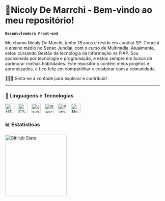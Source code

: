 # 🐼Nicoly De Marrchi - Bem-vindo ao meu repositório!

**`Desenvolvedora Front-end`**

Me chamo Nicoly De Marchi, tenho 18 anos e resido em Jundiaí-SP. Concluí o ensino médio no Senac Jundiaí, com o curso de Multimídia. Atualmente, estou cursando Gestão da tecnologia da Informação na FIAP. Sou apaixonada por tecnologia e programação, e estou sempre em busca de aprimorar minhas habilidades. Este repositório contém meus projetos e aprendizados, e fico feliz em compartilhar e colaborar com a comunidade. 
<p>
  👩🏼‍💻 Sinta-se à vontade para explorar e contribuir!
  
</p>

<p align="left">
  
</p>


---

### 🤖 Linguagens e Tecnologias

<img 
    align="left" 
    alt="HTML"
    title="HTML" 
    width="30px" 
    style="padding-right: 10px;" 
    src="https://cdn.jsdelivr.net/gh/devicons/devicon@latest/icons/html5/html5-original.svg" 
/>
<img 
    align="left" 
    alt="CSS" 
    title="CSS"
    width="30px" 
    style="padding-right: 10px;" 
    src="https://cdn.jsdelivr.net/gh/devicons/devicon@latest/icons/css3/css3-original.svg" 
/>
<img 
    align="left" 
    alt="JavaScript" 
    title="JavaScript"
    width="30px" 
    style="padding-right: 10px;" 
    src="https://cdn.jsdelivr.net/gh/devicons/devicon@latest/icons/javascript/javascript-original.svg" 
/>

<img 
    align="left" 
    alt="React"
    title="React" 
    width="30px" 
    style="padding-right: 10px;" 
    src="https://cdn.jsdelivr.net/gh/devicons/devicon@latest/icons/react/react-original.svg" 
/>
<img 
    align="left" 
    alt="Python" 
    title="Python"
    width="30px" 
    style="padding-right: 10px;" 
    src="https://cdn.jsdelivr.net/gh/devicons/devicon@latest/icons/python/python-original.svg" 
/>
<img 
    align="left" 
    alt="Node.Js" 
    title="Node.Js"
    width="30px" 
    style="padding-right: 10px;" 
    src="https://cdn.jsdelivr.net/gh/devicons/devicon@latest/icons/nodejs/nodejs-original.svg" />
           
          


<br/>
<br/>

### 📊 Estatísticas

<p>
  <img 
    align="left" 
    alt="GitHub Stats" 
    height="200" 
    style="padding-right: 10px;" 
    src="https://github-readme-stats.vercel.app/api?username=NicolyDeMarchi&show_icons=true&theme=radical&include_all_commits=true&locale=pt-br" 
  />
  

